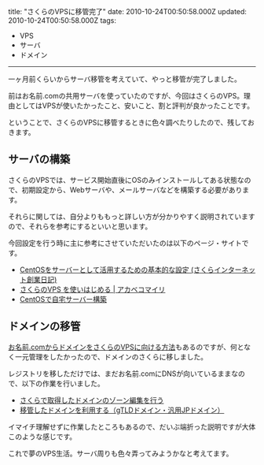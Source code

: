 title: "さくらのVPSに移管完了"
date: 2010-10-24T00:50:58.000Z
updated: 2010-10-24T00:50:58.000Z
tags: 
  - VPS
  - サーバ
  - ドメイン
---


一ヶ月前くらいからサーバ移管を考えていて、やっと移管が完了しました。

前はお名前.comの共用サーバを使っていたのですが、今回はさくらのVPS。理由としてはVPSが使いたかったこと、安いこと、割と評判が良かったことです。

ということで、さくらのVPSに移管するときに色々調べたりしたので、残しておきます。


## サーバの構築

さくらのVPSでは、サービス開始直後にOSのみインストールしてある状態なので、初期設定から、Webサーバや、メールサーバなどを構築する必要があります。

それらに関しては、自分よりももっと詳しい方が分かりやすく説明されていますので、それらを参考にするといいと思います。

今回設定を行う時に主に参考にさせていただいたのは以下のページ・サイトです。

- [CentOSをサーバーとして活用するための基本的な設定 (さくらインターネット創業日記)](http://tanaka.sakura.ad.jp/archives/001065.html)
- [さくらのVPS を使いはじめる | アカベコマイリ](http://akabeko.sakura.ne.jp/blog/2010/09/%E3%81%95%E3%81%8F%E3%82%89%E3%81%AEvps-%E3%82%92%E4%BD%BF%E3%81%84%E3%81%AF%E3%81%98%E3%82%81%E3%82%8B/)
- [CentOSで自宅サーバー構築](http://centossrv.com/)


## ドメインの移管

[お名前.comからドメインをさくらのVPSに向ける方法](http://mook.jpn.org/archives/2010/10/sakura_vps_onamae_domein.html)もあるのですが、何となく一元管理をしたかったので、ドメインのさくらに移しました。

レジストリを移しただけでは、まだお名前.comにDNSが向いているままなので、以下の作業を行いました。

- [さくらで取得したドメインのゾーン編集を行う](http://support.sakura.ad.jp/support/manual/rs/setdom_zone.shtml)
- [移管したドメインを利用する（gTLDドメイン・汎用JPドメイン）](http://support.sakura.ad.jp/support/manual/rs/setdom_e.shtml)

イマイチ理解せずに作業したところもあるので、だいぶ端折った説明ですが大体このような感じです。

これで夢のVPS生活。サーバ周りも色々弄ってみようかなと考えてます。


